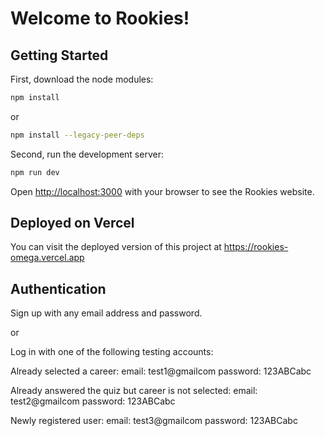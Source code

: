 # Welcome to Rookies!

## Getting Started

First, download the node modules:
```bash
npm install
```
or
```bash
npm install --legacy-peer-deps
```

Second, run the development server:
```bash
npm run dev
```

Open [http://localhost:3000](http://localhost:3000) with your browser to see the Rookies website.

## Deployed on Vercel
You can visit the deployed version of this project at https://rookies-omega.vercel.app

## Authentication
Sign up with any email address and password.

or

Log in with one of the following testing accounts:

Already selected a career:
email: test1@gmailcom
password: 123ABCabc

Already answered the quiz but career is not selected:
email: test2@gmailcom
password: 123ABCabc

Newly registered user:
email: test3@gmailcom
password: 123ABCabc